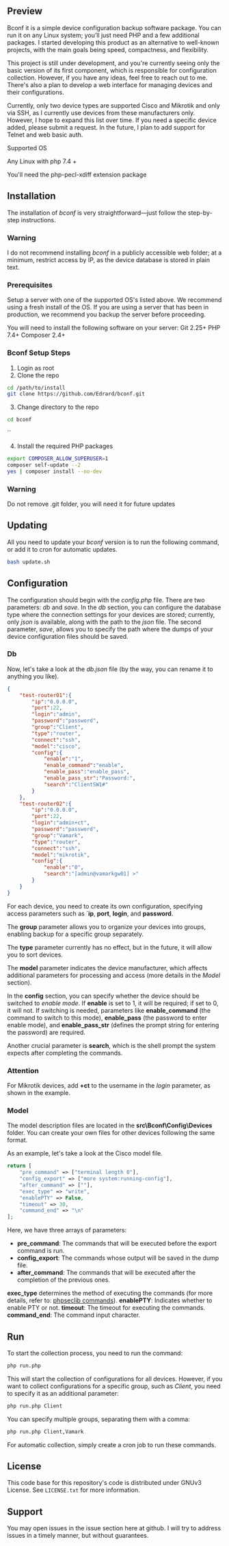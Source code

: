 
## Preview

Bconf it is a simple device configuration backup software package. You can run it on any Linux system; you’ll just need PHP and a few additional packages. I started developing this product as an alternative to well-known projects, with the main goals being speed, compactness, and flexibility.

This project is still under development, and you're currently seeing only the basic version of its first component, which is responsible for configuration collection. However, if you have any ideas, feel free to reach out to me.
There's also a plan to develop a web interface for managing devices and their configurations.

Currently, only two device types are supported Cisco and Mikrotik and only via SSH, as I currently use devices from these manufacturers only. However, I hope to expand this list over time. If you need a specific device added, please submit a request. In the future, I plan to add support for Telnet and web basic auth.

Supported OS

Any Linux with php 7.4 +

You'll need the php-pecl-xdiff extension package

## Installation

The installation of _bconf_ is very straightforward—just follow the step-by-step instructions.

### Warning
I do not recommend installing _bconf_ in a publicly accessible web folder; at a minimum, restrict access by IP, as the device database is stored in plain text.

### Prerequisites

Setup a server with one of the supported OS's listed above. We recommend using a fresh install of the OS. If you are using a server that has been in production, we recommend you backup the server before proceeding.

You will need to install the following software on your server:
Git 2.25+
PHP 7.4+
Composer 2.4+

### Bconf Setup Steps

1. Login as root
2. Clone the repo

```sh
cd /path/to/install
git clone https://github.com/Edrard/bconf.git
```

3. Change directory to the repo

```sh
cd bconf
```
``

4. Install the required PHP packages

```sh
export COMPOSER_ALLOW_SUPERUSER=1
composer self-update --2
yes | composer install --no-dev
```
### Warning
Do not remove .git folder, you will need it for future updates

## Updating

All you need to update your _bconf_ version is to run the following command, or add it to cron for automatic updates.
```sh
bash update.sh
```
## Configuration

The configuration should begin with the _config.php_ file. There are two parameters: _db_ and _save_. In the _db_ section, you can configure the database type where the connection settings for your devices are stored; currently, only _json_ is available, along with the path to the _json_ file. The second parameter, _save_, allows you to specify the path where the dumps of your device configuration files should be saved.

### Db

Now, let's take a look at the _db.json_ file (by the way, you can rename it to anything you like).
```json
{
    "test-router01":{
        "ip":"0.0.0.0",
        "port":22,
        "login":"admin",
        "password":"password",
        "group":"Client",
        "type":"router",
        "connect":"ssh",
        "model":"cisco",
        "config":{
            "enable":"1",
            "enable_command":"enable",
            "enable_pass":"enable_pass",
            "enable_pass_str":"Password:",
            "search":"ClientSW1#"
        }
    },
    "test-router02":{
        "ip":"0.0.0.0",
        "port":22,
        "login":"admin+ct",
        "password":"password",
        "group":"Vamark",
        "type":"router",
        "connect":"ssh",
        "model":"mikrotik",
        "config":{
            "enable":"0",
            "search":"[admin@vamarkgw01] >"
        }
    }
}
```
For each device, you need to create its own configuration, specifying access parameters such as `**ip**, **port**, **login**, and **password**.

The **group** parameter allows you to organize your devices into groups, enabling backup for a specific group separately.

The **type** parameter currently has no effect, but in the future, it will allow you to sort devices.

The **model** parameter indicates the device manufacturer, which affects additional parameters for processing and access (more details in the _Model_ section).

In the **config** section, you can specify whether the device should be switched to _enable mode_. If **enable** is set to 1, it will be required; if set to 0, it will not. If switching is needed, parameters like **enable_command** (the command to switch to this mode), **enable_pass** (the password to enter enable mode), and **enable_pass_str** (defines the prompt string for entering the password) are required.

Another crucial parameter is **search**, which is the shell prompt the system expects after completing the commands.

### Attention

For Mikrotik devices, add **+ct** to the username in the _login_ parameter, as shown in the example.

### Model
The model description files are located in the **src\Bconf\Config\Devices** folder. You can create your own files for other devices following the same format.

As an example, let's take a look at the Cisco model file.
```php
return [
    "pre_command" => ["terminal length 0"],
    "config_export" => ["more system:running-config"],
    "after_command" => [""],
    "exec_type" => "write",
    "enablePTY" => False,
    "timeout" => 30,
    "command_end" => "\n"
];
```
Here, we have three arrays of parameters:

-   **pre_command**: The commands that will be executed before the export command is run.
-   **config_export**: The commands whose output will be saved in the dump file.
-   **after_command**: The commands that will be executed after the completion of the previous ones.

**exec_type** determines the method of executing the commands (for more details, refer to: [phpseclib commands](https://phpseclib.com/docs/commands)).
**enablePTY**: Indicates whether to enable PTY or not.
**timeout**: The timeout for executing the commands.
**command_end**: The command input character.

## Run

To start the collection process, you need to run the command:
 ```sh
php run.php
```
This will start the collection of configurations for all devices. However, if you want to collect configurations for a specific group, such as _Client_, you need to specify it as an additional parameter:

 ```sh
php run.php Client
```
You can specify multiple groups, separating them with a comma:
```sh
php run.php Client,Vamark
```
For automatic collection, simply create a cron job to run these commands.

## License

This code base for this repository's code is distributed under GNUv3 License. See `LICENSE.txt` for more information.

## Support

You may open issues in the issue section here at github. I will try to address issues in a timely manner, but without guarantees.
